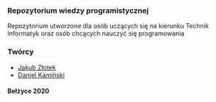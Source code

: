 ### Repozytorium wiedzy programistycznej
Repozytorium utworzone dla osób uczących się na kierunku
Technik Informatyk oraz osób chcących nauczyć się programowania 

### Twórcy
- [Jakub Złotek](https://github.com/JakubZlotek)
- [Daniel Kamiński](https://github.com/EVBlue)



#### Bełżyce 2020